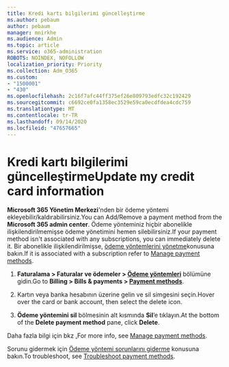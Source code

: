 ```yaml
---
title: Kredi kartı bilgilerimi güncelleştirme
ms.author: pebaum
author: pebaum
manager: mnirkhe
ms.audience: Admin
ms.topic: article
ms.service: o365-administration
ROBOTS: NOINDEX, NOFOLLOW
localization_priority: Priority
ms.collection: Adm_O365
ms.custom:
- "1500001"
- "430"
ms.openlocfilehash: 2c16f7afc44ff375ef26e809793edfc32c192429
ms.sourcegitcommit: c6692ce0fa1358ec3529e59ca0ecdfdea4cdc759
ms.translationtype: MT
ms.contentlocale: tr-TR
ms.lasthandoff: 09/14/2020
ms.locfileid: "47657665"
---
```

# <a name="update-my-credit-card-information"></a><span data-ttu-id="60757-102">Kredi kartı bilgilerimi güncelleştirme</span><span class="sxs-lookup"><span data-stu-id="60757-102">Update my credit card information</span></span>

<span data-ttu-id="60757-103">**Microsoft 365 Yönetim Merkezi**'nden bir ödeme yöntemi ekleyebilir/kaldırabilirsiniz.</span><span class="sxs-lookup"><span data-stu-id="60757-103">You can Add/Remove a payment method from the **Microsoft 365 admin center**.</span></span> <span data-ttu-id="60757-104">Ödeme yönteminiz hiçbir abonelikle ilişkilendirilmemişse ödeme yönetimini hemen silebilirsiniz.</span><span class="sxs-lookup"><span data-stu-id="60757-104">If your payment method isn't associated with any subscriptions, you can immediately delete it.</span></span> <span data-ttu-id="60757-105">Bir abonelikle ilişkilendirilmişse, [ödeme yöntemlerini yönetme](https://docs.microsoft.com/microsoft-365/commerce/billing-and-payments/manage-payment-methods)konusuna bakın.</span><span class="sxs-lookup"><span data-stu-id="60757-105">If it is associated with a subscription refer to [Manage payment methods](https://docs.microsoft.com/microsoft-365/commerce/billing-and-payments/manage-payment-methods).</span></span>

1. <span data-ttu-id="60757-106">**Faturalama > Faturalar ve ödemeler > [Ödeme yöntemleri](https://go.microsoft.com/fwlink/p/?linkid=2018806)** bölümüne gidin.</span><span class="sxs-lookup"><span data-stu-id="60757-106">Go to **Billing > Bills & payments > [Payment methods](https://go.microsoft.com/fwlink/p/?linkid=2018806)**.</span></span>

2. <span data-ttu-id="60757-107">Kartın veya banka hesabının üzerine gelin ve sil simgesini seçin.</span><span class="sxs-lookup"><span data-stu-id="60757-107">Hover over the card or bank account, then select the delete icon.</span></span>

3. <span data-ttu-id="60757-108">**Ödeme yöntemini sil** bölmesinin alt kısmında **Sil**’e tıklayın.</span><span class="sxs-lookup"><span data-stu-id="60757-108">At the bottom of the **Delete payment method** pane, click **Delete**.</span></span>

<span data-ttu-id="60757-109">Daha fazla bilgi için bkz [.](https://docs.microsoft.com/microsoft-365/commerce/billing-and-payments/manage-payment-methods)</span><span class="sxs-lookup"><span data-stu-id="60757-109">For more info, see [Manage payment methods](https://docs.microsoft.com/microsoft-365/commerce/billing-and-payments/manage-payment-methods).</span></span>

<span data-ttu-id="60757-110">Sorunu gidermek için [Ödeme yöntemi sorunlarını giderme](https://docs.microsoft.com/microsoft-365/commerce/billing-and-payments/manage-payment-methods#troubleshoot-payment-methods) konusuna bakın.</span><span class="sxs-lookup"><span data-stu-id="60757-110">To troubleshoot, see [Troubleshoot payment methods](https://docs.microsoft.com/microsoft-365/commerce/billing-and-payments/manage-payment-methods#troubleshoot-payment-methods).</span></span>
